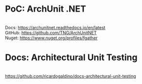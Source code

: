 # PoC: ArchUnit .NET
<br/> Docs: https://archunitnet.readthedocs.io/en/latest
<br/> GitHub: https://github.com/TNG/ArchUnitNET
<br/> Nuget: https://www.nuget.org/profiles/fgather

# Docs: Architectural Unit Testing
<br/> https://github.com/ricardogaldino/docs-architectural-unit-testing
